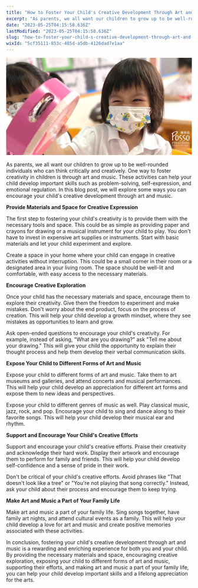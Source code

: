 ```yaml
---
title: "How to Foster Your Child's Creative Development Through Art and Music"
excerpt: "As parents, we all want our children to grow up to be well-rounded individuals who can think critically and creatively. One way to foster..."
date: "2023-05-25T04:15:58.636Z"
lastModified: "2023-05-25T04:15:58.636Z"
slug: "how-to-foster-your-child-s-creative-development-through-art-and-music"
wixId: "5cf35111-853c-485d-a5db-4126dad7e1aa"
---
```


![](./images/9782fc03598b4362524dc185b7b8290962f005mv2-osek3y.jpg)

As parents, we all want our children to grow up to be well-rounded individuals who can think critically and creatively. One way to foster creativity in children is through art and music. These activities can help your child develop important skills such as problem-solving, self-expression, and emotional regulation. In this blog post, we will explore some ways you can encourage your child's creative development through art and music.

**Provide Materials and Space for Creative Expression**

The first step to fostering your child's creativity is to provide them with the necessary tools and space. This could be as simple as providing paper and crayons for drawing or a musical instrument for your child to play. You don't have to invest in expensive art supplies or instruments. Start with basic materials and let your child experiment and explore.

Create a space in your home where your child can engage in creative activities without interruption. This could be a small corner in their room or a designated area in your living room. The space should be well-lit and comfortable, with easy access to the necessary materials.

**Encourage Creative Exploration**

Once your child has the necessary materials and space, encourage them to explore their creativity. Give them the freedom to experiment and make mistakes. Don't worry about the end product, focus on the process of creation. This will help your child develop a growth mindset, where they see mistakes as opportunities to learn and grow.

Ask open-ended questions to encourage your child's creativity. For example, instead of asking, "What are you drawing?" ask "Tell me about your drawing." This will give your child the opportunity to explain their thought process and help them develop their verbal communication skills.

**Expose Your Child to Different Forms of Art and Music**

Expose your child to different forms of art and music. Take them to art museums and galleries, and attend concerts and musical performances. This will help your child develop an appreciation for different art forms and expose them to new ideas and perspectives.

Expose your child to different genres of music as well. Play classical music, jazz, rock, and pop. Encourage your child to sing and dance along to their favorite songs. This will help your child develop their musical ear and rhythm.

**Support and Encourage Your Child's Creative Efforts**

Support and encourage your child's creative efforts. Praise their creativity and acknowledge their hard work. Display their artwork and encourage them to perform for family and friends. This will help your child develop self-confidence and a sense of pride in their work.

Don't be critical of your child's creative efforts. Avoid phrases like "That doesn't look like a tree" or "You're not playing that song correctly." Instead, ask your child about their process and encourage them to keep trying.

**Make Art and Music a Part of Your Family Life**

Make art and music a part of your family life. Sing songs together, have family art nights, and attend cultural events as a family. This will help your child develop a love for art and music and create positive memories associated with these activities.

In conclusion, fostering your child's creative development through art and music is a rewarding and enriching experience for both you and your child. By providing the necessary materials and space, encouraging creative exploration, exposing your child to different forms of art and music, supporting their efforts, and making art and music a part of your family life, you can help your child develop important skills and a lifelong appreciation for the arts.